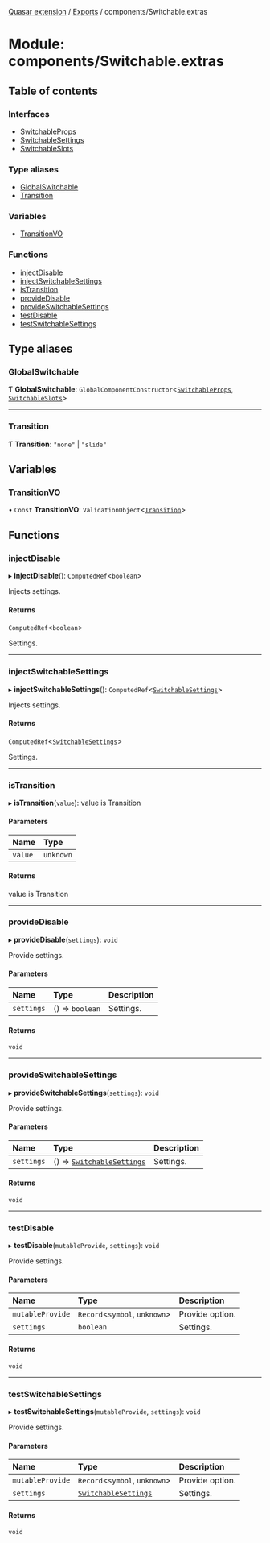 [Quasar extension](../index.md) / [Exports](../modules.md) / components/Switchable.extras

# Module: components/Switchable.extras

## Table of contents

### Interfaces

- [SwitchableProps](../interfaces/components_Switchable_extras.SwitchableProps.md)
- [SwitchableSettings](../interfaces/components_Switchable_extras.SwitchableSettings.md)
- [SwitchableSlots](../interfaces/components_Switchable_extras.SwitchableSlots.md)

### Type aliases

- [GlobalSwitchable](components_Switchable_extras.md#globalswitchable)
- [Transition](components_Switchable_extras.md#transition)

### Variables

- [TransitionVO](components_Switchable_extras.md#transitionvo)

### Functions

- [injectDisable](components_Switchable_extras.md#injectdisable)
- [injectSwitchableSettings](components_Switchable_extras.md#injectswitchablesettings)
- [isTransition](components_Switchable_extras.md#istransition)
- [provideDisable](components_Switchable_extras.md#providedisable)
- [provideSwitchableSettings](components_Switchable_extras.md#provideswitchablesettings)
- [testDisable](components_Switchable_extras.md#testdisable)
- [testSwitchableSettings](components_Switchable_extras.md#testswitchablesettings)

## Type aliases

### GlobalSwitchable

Ƭ **GlobalSwitchable**: `GlobalComponentConstructor`<[`SwitchableProps`](../interfaces/components_Switchable_extras.SwitchableProps.md), [`SwitchableSlots`](../interfaces/components_Switchable_extras.SwitchableSlots.md)\>

___

### Transition

Ƭ **Transition**: ``"none"`` \| ``"slide"``

## Variables

### TransitionVO

• `Const` **TransitionVO**: `ValidationObject`<[`Transition`](components_Switchable_extras.md#transition)\>

## Functions

### injectDisable

▸ **injectDisable**(): `ComputedRef`<`boolean`\>

Injects settings.

#### Returns

`ComputedRef`<`boolean`\>

Settings.

___

### injectSwitchableSettings

▸ **injectSwitchableSettings**(): `ComputedRef`<[`SwitchableSettings`](../interfaces/components_Switchable_extras.SwitchableSettings.md)\>

Injects settings.

#### Returns

`ComputedRef`<[`SwitchableSettings`](../interfaces/components_Switchable_extras.SwitchableSettings.md)\>

Settings.

___

### isTransition

▸ **isTransition**(`value`): value is Transition

#### Parameters

| Name | Type |
| :------ | :------ |
| `value` | `unknown` |

#### Returns

value is Transition

___

### provideDisable

▸ **provideDisable**(`settings`): `void`

Provide settings.

#### Parameters

| Name | Type | Description |
| :------ | :------ | :------ |
| `settings` | () => `boolean` | Settings. |

#### Returns

`void`

___

### provideSwitchableSettings

▸ **provideSwitchableSettings**(`settings`): `void`

Provide settings.

#### Parameters

| Name | Type | Description |
| :------ | :------ | :------ |
| `settings` | () => [`SwitchableSettings`](../interfaces/components_Switchable_extras.SwitchableSettings.md) | Settings. |

#### Returns

`void`

___

### testDisable

▸ **testDisable**(`mutableProvide`, `settings`): `void`

Provide settings.

#### Parameters

| Name | Type | Description |
| :------ | :------ | :------ |
| `mutableProvide` | `Record`<`symbol`, `unknown`\> | Provide option. |
| `settings` | `boolean` | Settings. |

#### Returns

`void`

___

### testSwitchableSettings

▸ **testSwitchableSettings**(`mutableProvide`, `settings`): `void`

Provide settings.

#### Parameters

| Name | Type | Description |
| :------ | :------ | :------ |
| `mutableProvide` | `Record`<`symbol`, `unknown`\> | Provide option. |
| `settings` | [`SwitchableSettings`](../interfaces/components_Switchable_extras.SwitchableSettings.md) | Settings. |

#### Returns

`void`
